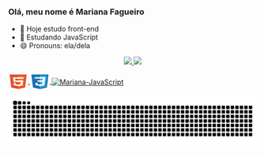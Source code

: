   ### Olá, meu nome é Mariana Fagueiro
  
- 🔭 Hoje estudo front-end 
- 🌱 Estudando JavaScript
- 😄 Pronouns: ela/dela

<div align="center">
  <a href="https://github.com/MarianaFagueiro">
  <img height="180em" src="https://github-readme-stats.vercel.app/api?username=MarianaFagueiro&show_icons=true&theme=white&include_all_commits=true&count_private=true"/>
  <img height="180em" src="https://github-readme-stats.vercel.app/api/top-langs/?username=MarianaFagueiro&layout=compact&langs_count=7&theme=white"/>
</div>

<div style="display: inline_block"><br>
  <img align="center" alt="Mariana-HTML" height="30" width="40" src="https://raw.githubusercontent.com/devicons/devicon/master/icons/html5/html5-original.svg">
  <img align="center" alt="Mariana-CSS" height="30" width="40" src="https://raw.githubusercontent.com/devicons/devicon/master/icons/css3/css3-original.svg">
  <img align="center" alt="Mariana-JavaScript" height="30" width="40" src="https://cdn.jsdelivr.net/gh/devicons/devicon/icons/javascript/javascript-original.svg" />

 ![Snake animation](https://github.com/MarianaFagueiro/MarianaFagueiro/blob/output/github-contribution-grid-snake.svg)

  
</div>
